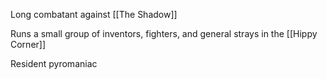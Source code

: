 Long combatant against [[The Shadow]]

Runs a small group of inventors, fighters, and general strays in the [[Hippy Corner]]

Resident pyromaniac 
